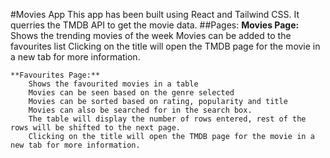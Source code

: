 #Movies App
This app has been built using React and Tailwind CSS. It querries the TMDB API to get the movie data.
##Pages:
    **Movies Page:**
        Shows the trending movies of the week
        Movies can be added to the favourites list
        Clicking on the title will open the TMDB page for the movie in a new tab for more information.
    
    **Favourites Page:**
        Shows the favourited movies in a table
        Movies can be seen based on the genre selected
        Movies can be sorted based on rating, popularity and title
        Movies can also be searched for in the search box.
        The table will display the number of rows entered, rest of the rows will be shifted to the next page.
        Clicking on the title will open the TMDB page for the movie in a new tab for more information.



    
